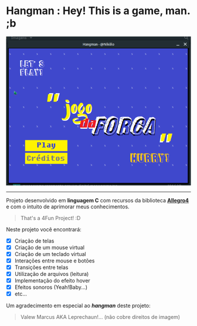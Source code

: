 # Hangman : Hey! This is a game, man. ;b

![alt text](https://raw.githubusercontent.com/nikoloiosifovich/hangman/master/src/img/screen.png "Main Game Scree")
***
Projeto desenvolvido em **linguagem C** com recursos da biblioteca
[**Allegro4**](https://www.allegro.cc) e com o intuito de aprimorar
meus conhecimentos.

> That's a 4Fun Project! :D

Neste projeto você encontrará:

* [X] Criação de telas
* [X] Criação de um mouse virtual
* [X] Criação de um teclado virtual
* [X] Interações entre mouse e botões
* [X] Transições entre telas
* [X] Utilização de arquivos (leitura)
* [X] Implementação do efeito hover
* [X] Efeitos sonoros (Yeah!Baby...)
* [X] etc... 

Um agradecimento em especial ao *__hangman__* deste projeto:
> Valew Marcus AKA Leprechaun!... (não cobre direitos de imagem)
